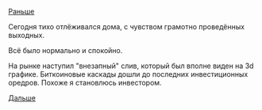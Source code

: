 [Раньше](2018.06.11.md)

Сегодня тихо отлёживался дома, с чувством грамотно проведённых выходных.

Всё было нормально и спокойно.

На рынке наступил "внезапный" слив, который был вполне виден на 3d графике. Биткоиновые каскады дошли до последних инвестиционных оредров. Похоже я становлюсь инвестором.

[Дальше](2018.06.13.md)